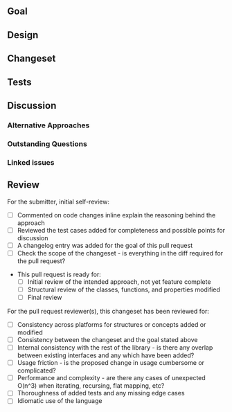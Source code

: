 ## Goal

<!-- What is the intent of this change?
e.g. "When initializing the Bugsnag client, it is currently difficult to (...)
      this change simplifies the process by (...)"

     "Improves the performance of data filtering"
-->

## Design

<!-- Why was this approach to the goal used? Include design documentation -->

## Changeset

<!-- What structures or properties or functions were:

### Added

### Removed

### Changed

-->

## Tests

<!-- How was this change tested? What manual and automated tests were
     run/added? -->

## Discussion

### Alternative Approaches

<!-- What other approaches were considered or discussed? -->

### Outstanding Questions

<!-- Are there any parts of the design or the implementation which seem
     less than ideal and that could require additional discussion?
     List here: -->

### Linked issues

<!--

Fixes #
Related to #

-->

## Review

<!-- When submitting for review, consider the points for self-review and the
     criteria which will be used for secondary review -->

For the submitter, initial self-review:

- [ ] Commented on code changes inline explain the reasoning behind the approach
- [ ] Reviewed the test cases added for completeness and possible points for discussion
- [ ] A changelog entry was added for the goal of this pull request
- [ ] Check the scope of the changeset - is everything in the diff required for the pull request?
- This pull request is ready for:
  - [ ] Initial review of the intended approach, not yet feature complete
  - [ ] Structural review of the classes, functions, and properties modified
  - [ ] Final review

For the pull request reviewer(s), this changeset has been reviewed for:

- [ ] Consistency across platforms for structures or concepts added or modified
- [ ] Consistency between the changeset and the goal stated above
- [ ] Internal consistency with the rest of the library - is there any overlap between existing interfaces and any which have been added?
- [ ] Usage friction - is the proposed change in usage cumbersome or complicated?
- [ ] Performance and complexity - are there any cases of unexpected O(n^3) when iterating, recursing, flat mapping, etc?
- [ ] Thoroughness of added tests and any missing edge cases
- [ ] Idiomatic use of the language
